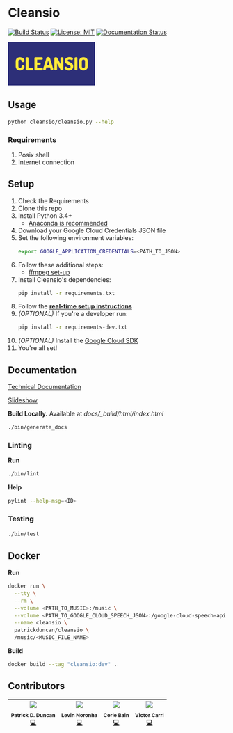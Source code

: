 # Cleansio

[![Build Status](https://travis-ci.com/PatrickDuncan/cleansio.svg?token=9iihWUtXPiNNfbJx3N13&branch=master)](https://travis-ci.com/PatrickDuncan/cleansio) [![License: MIT](https://img.shields.io/badge/License-MIT-yellow.svg)](https://opensource.org/licenses/MIT) [![Documentation Status](https://readthedocs.org/projects/cleansio/badge/?version=latest)](https://cleansio.readthedocs.io/en/latest/?badge=latest)


<img src="media/logo.png" width="200px" alt="logo">

## Usage

```sh
python cleansio/cleansio.py --help
```

### Requirements

1. Posix shell
2. Internet connection

## Setup

1. Check the Requirements
2. Clone this repo
3. Install Python 3.4+
    - [Anaconda is recommended](https://www.anaconda.com/download/)
4. Download your Google Cloud Credentials JSON file
5. Set the following environment variables:
    ```sh
    export GOOGLE_APPLICATION_CREDENTIALS=<PATH_TO_JSON>
    ```
6. Follow these additional steps:
    - [ffmpeg set-up](https://github.com/jiaaro/pydub#getting-ffmpeg-set-up)
7. Install Cleansio's dependencies:
    ```sh
    pip install -r requirements.txt
    ```
8. Follow the **[real-time setup instructions](https://github.com/PatrickDuncan/cleansio/wiki/Real-Time-Installation)**
9. _(OPTIONAL)_ If you're a developer run:
    ```sh
    pip install -r requirements-dev.txt
    ```
10. _(OPTIONAL)_ Install the [Google Cloud SDK](https://cloud.google.com/sdk/docs/)
11. You're all set!

## Documentation

[Technical Documentation](https://patrickdduncan.com/cleansio)

[Slideshow](https://patrickdduncan.com/clenasio-slideshow)

**Build Locally.** Available at _docs/\_build/html/index.html_
```sh
./bin/generate_docs
```

### Linting

**Run**
```sh
./bin/lint
```

**Help**
```sh
pylint --help-msg=<ID>
```

### Testing

```sh
./bin/test
```

## Docker

**Run**
```sh
docker run \
  --tty \
  --rm \
  --volume <PATH_TO_MUSIC>:/music \
  --volume <PATH_TO_GOOGLE_CLOUD_SPEECH_JSON>:/google-cloud-speech-api.json \
  --name cleansio \
  patrickduncan/cleansio \
  /music/<MUSIC_FILE_NAME>
```

**Build**
```sh
docker build --tag "cleansio:dev" .
```

## Contributors

<!-- ALL-CONTRIBUTORS-LIST:START - Do not remove or modify this section -->
| [<img src="https://avatars.githubusercontent.com/u/6889074?v=3" width="100px;"/><br /><sub><b>Patrick D. Duncan</b></sub>](https://patrickduncan.co)<br /> [💻](https://github.com/patrickduncan/cleansio/commits?author=patrickduncan) | [<img src="https://avatars.githubusercontent.com/u/11710526?v=3" width="100px;"/><br /><sub><b>Levin Noronha</b></sub>](https://github.com/levin-noro)<br /> [💻](https://github.com/patrickduncan/cleansio/commits?author=levin-noro) | [<img src="https://avatars.githubusercontent.com/u/15528033?v=3" width="100px;"/><br /><sub><b>Corie Bain</b></sub>](https://github.com/c-bain)<br /> [💻](https://github.com/patrickduncan/cleansio/commits?author=c-bain) | [<img src="https://avatars.githubusercontent.com/u/1454713?v=3" width="100px;"/><br /><sub><b>Victor Carri</b></sub>](https://github.com/VictorCarri)<br /> [💻](https://github.com/patrickduncan/cleansio/commits?author=VictorCarri) |
| :---: | :---: | :---: | :---: |
<!-- ALL-CONTRIBUTORS-LIST:END -->
